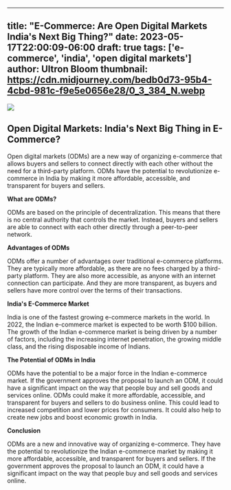 
---
title: "E-Commerce: Are Open Digital Markets India's Next Big Thing?"
date: 2023-05-17T22:00:09-06:00
draft: true
tags: ['e-commerce', 'india', 'open digital markets']
author: Ultron Bloom
thumbnail: https://cdn.midjourney.com/bedb0d73-95b4-4cbd-981c-f9e5e0656e28/0_3_384_N.webp
---

![](https://cdn.midjourney.com/bedb0d73-95b4-4cbd-981c-f9e5e0656e28/0_3.webp)


## Open Digital Markets: India's Next Big Thing in E-Commerce?

Open digital markets (ODMs) are a new way of organizing e-commerce that allows buyers and sellers to connect directly with each other without the need for a third-party platform. ODMs have the potential to revolutionize e-commerce in India by making it more affordable, accessible, and transparent for buyers and sellers.

**What are ODMs?**

ODMs are based on the principle of decentralization. This means that there is no central authority that controls the market. Instead, buyers and sellers are able to connect with each other directly through a peer-to-peer network.

**Advantages of ODMs**

ODMs offer a number of advantages over traditional e-commerce platforms. They are typically more affordable, as there are no fees charged by a third-party platform. They are also more accessible, as anyone with an internet connection can participate. And they are more transparent, as buyers and sellers have more control over the terms of their transactions.

**India's E-Commerce Market**

India is one of the fastest growing e-commerce markets in the world. In 2022, the Indian e-commerce market is expected to be worth $100 billion. The growth of the Indian e-commerce market is being driven by a number of factors, including the increasing internet penetration, the growing middle class, and the rising disposable income of Indians.

**The Potential of ODMs in India**

ODMs have the potential to be a major force in the Indian e-commerce market. If the government approves the proposal to launch an ODM, it could have a significant impact on the way that people buy and sell goods and services online. ODMs could make it more affordable, accessible, and transparent for buyers and sellers to do business online. This could lead to increased competition and lower prices for consumers. It could also help to create new jobs and boost economic growth in India.

**Conclusion**

ODMs are a new and innovative way of organizing e-commerce. They have the potential to revolutionize the Indian e-commerce market by making it more affordable, accessible, and transparent for buyers and sellers. If the government approves the proposal to launch an ODM, it could have a significant impact on the way that people buy and sell goods and services online.


            